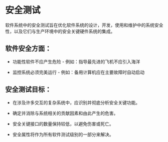 # 安全测试

软件系统中的安全测试旨在优化软件系统的设计，开发，使用和维护中的系统安全性，以及它们与生产环境中的安全关键硬件系统的集成。

## 软件安全方面：

* 功能性软件不应产生危险 - 例如：指导最先进的飞机不应引入海洋

* 监控系统必须完美运行 - 例如：备用计算机应在主要故障时自动启动

## 安全测试目标：

* 在涉及许多交互的复杂系统中，应识别并彻底分析安全关键功能。

* 确定并消除与系统相关的贡献因素和由此产生的危害。

* 安全关键接口的数量保持较低，以避免伤害或死亡。

* 安全属性将作为所有软件测试级别的一部分来解决。
